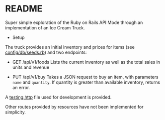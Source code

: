 # README

Super simple exploration of the Ruby on Rails API Mode through an implementation of an Ice Cream Truck.

* Setup


The truck provides an initial inventory and prices for items (see [config/db/seeds.rb](config/db/seeds.rb)) and two endpoints:

* GET /api/v1/foods
Lists the current inventory as well as the total sales in units and revenue

* PUT /api/v1/buy
Takes a JSON request to buy an item, with parameters ```name``` and ```quantity```.  If quantity is greater than available inventory, returns an error.

A [testing.http](testing.http) file used for development is provided.

Other routes provided by resources have not been implemented for simplicity.
